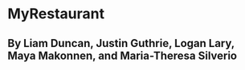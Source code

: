 # MyRestaurant
## By Liam Duncan, Justin Guthrie, Logan Lary, Maya Makonnen, and Maria-Theresa Silverio
